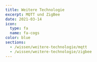 ```yaml
---
title: Weitere Technologie
excerpt: MQTT und ZigBee
date: 2021-03-14
icon:
  type: fa
  name: fa-cogs
color: blue
sections:
  - /wissen/weitere-technologie/mqtt
  - /wissen/weitere-technologie/zigbee
---
```

